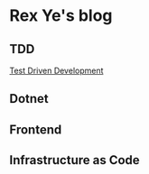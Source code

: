 # Rex Ye's blog

<!--Writerside adds this topic when you create a new documentation project.
You can use it as a sandbox to play with Writerside features, and remove it from the TOC when you don't need it anymore.-->

## TDD

[Test Driven Development](Test-Driven-Development.md)

## Dotnet

## Frontend

## Infrastructure as Code
